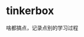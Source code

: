 




























































































































# tinkerbox
啥都搞点，记录点别的学习过程

